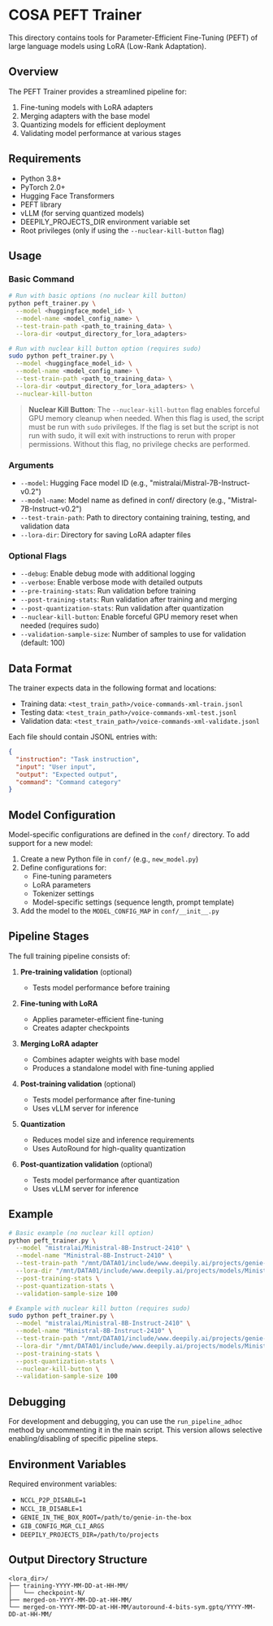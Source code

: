 # COSA PEFT Trainer

This directory contains tools for Parameter-Efficient Fine-Tuning (PEFT) of large language models using LoRA (Low-Rank Adaptation).

## Overview

The PEFT Trainer provides a streamlined pipeline for:
1. Fine-tuning models with LoRA adapters
2. Merging adapters with the base model
3. Quantizing models for efficient deployment
4. Validating model performance at various stages

## Requirements

- Python 3.8+
- PyTorch 2.0+
- Hugging Face Transformers
- PEFT library
- vLLM (for serving quantized models)
- DEEPILY_PROJECTS_DIR environment variable set
- Root privileges (only if using the `--nuclear-kill-button` flag)

## Usage

### Basic Command

```bash
# Run with basic options (no nuclear kill button)
python peft_trainer.py \
  --model <huggingface_model_id> \
  --model-name <model_config_name> \
  --test-train-path <path_to_training_data> \
  --lora-dir <output_directory_for_lora_adapters>

# Run with nuclear kill button option (requires sudo)
sudo python peft_trainer.py \
  --model <huggingface_model_id> \
  --model-name <model_config_name> \
  --test-train-path <path_to_training_data> \
  --lora-dir <output_directory_for_lora_adapters> \
  --nuclear-kill-button
```

> **Nuclear Kill Button**: The `--nuclear-kill-button` flag enables forceful GPU memory cleanup when needed. When this flag is used, the script must be run with `sudo` privileges. If the flag is set but the script is not run with sudo, it will exit with instructions to rerun with proper permissions. Without this flag, no privilege checks are performed.

### Arguments

- `--model`: Hugging Face model ID (e.g., "mistralai/Mistral-7B-Instruct-v0.2")
- `--model-name`: Model name as defined in conf/ directory (e.g., "Mistral-7B-Instruct-v0.2")
- `--test-train-path`: Path to directory containing training, testing, and validation data
- `--lora-dir`: Directory for saving LoRA adapter files

### Optional Flags

- `--debug`: Enable debug mode with additional logging
- `--verbose`: Enable verbose mode with detailed outputs
- `--pre-training-stats`: Run validation before training
- `--post-training-stats`: Run validation after training and merging
- `--post-quantization-stats`: Run validation after quantization
- `--nuclear-kill-button`: Enable forceful GPU memory reset when needed (requires sudo)
- `--validation-sample-size`: Number of samples to use for validation (default: 100)

## Data Format

The trainer expects data in the following format and locations:
- Training data: `<test_train_path>/voice-commands-xml-train.jsonl`
- Testing data: `<test_train_path>/voice-commands-xml-test.jsonl`
- Validation data: `<test_train_path>/voice-commands-xml-validate.jsonl`

Each file should contain JSONL entries with:
```json
{
  "instruction": "Task instruction",
  "input": "User input",
  "output": "Expected output",
  "command": "Command category"
}
```

## Model Configuration

Model-specific configurations are defined in the `conf/` directory. To add support for a new model:

1. Create a new Python file in `conf/` (e.g., `new_model.py`)
2. Define configurations for:
   - Fine-tuning parameters
   - LoRA parameters
   - Tokenizer settings
   - Model-specific settings (sequence length, prompt template)
3. Add the model to the `MODEL_CONFIG_MAP` in `conf/__init__.py`

## Pipeline Stages

The full training pipeline consists of:

1. **Pre-training validation** (optional)
   - Tests model performance before training
   
2. **Fine-tuning with LoRA**
   - Applies parameter-efficient fine-tuning
   - Creates adapter checkpoints

3. **Merging LoRA adapter**
   - Combines adapter weights with base model
   - Produces a standalone model with fine-tuning applied

4. **Post-training validation** (optional)
   - Tests model performance after fine-tuning
   - Uses vLLM server for inference

5. **Quantization**
   - Reduces model size and inference requirements
   - Uses AutoRound for high-quality quantization

6. **Post-quantization validation** (optional)
   - Tests model performance after quantization
   - Uses vLLM server for inference

## Example

```bash
# Basic example (no nuclear kill option)
python peft_trainer.py \
  --model "mistralai/Ministral-8B-Instruct-2410" \
  --model-name "Ministral-8B-Instruct-2410" \
  --test-train-path "/mnt/DATA01/include/www.deepily.ai/projects/genie-in-the-box/src/ephemera/prompts/data" \
  --lora-dir "/mnt/DATA01/include/www.deepily.ai/projects/models/Ministral-8B-Instruct-2410.lora" \
  --post-training-stats \
  --post-quantization-stats \
  --validation-sample-size 100

# Example with nuclear kill button (requires sudo)
sudo python peft_trainer.py \
  --model "mistralai/Ministral-8B-Instruct-2410" \
  --model-name "Ministral-8B-Instruct-2410" \
  --test-train-path "/mnt/DATA01/include/www.deepily.ai/projects/genie-in-the-box/src/ephemera/prompts/data" \
  --lora-dir "/mnt/DATA01/include/www.deepily.ai/projects/models/Ministral-8B-Instruct-2410.lora" \
  --post-training-stats \
  --post-quantization-stats \
  --nuclear-kill-button \
  --validation-sample-size 100
```

## Debugging

For development and debugging, you can use the `run_pipeline_adhoc` method by uncommenting it in the main script. This version allows selective enabling/disabling of specific pipeline steps.

## Environment Variables

Required environment variables:
- `NCCL_P2P_DISABLE=1`
- `NCCL_IB_DISABLE=1`
- `GENIE_IN_THE_BOX_ROOT=/path/to/genie-in-the-box`
- `GIB_CONFIG_MGR_CLI_ARGS`
- `DEEPILY_PROJECTS_DIR=/path/to/projects`

## Output Directory Structure

```
<lora_dir>/
├── training-YYYY-MM-DD-at-HH-MM/
│   └── checkpoint-N/
├── merged-on-YYYY-MM-DD-at-HH-MM/
└── merged-on-YYYY-MM-DD-at-HH-MM/autoround-4-bits-sym.gptq/YYYY-MM-DD-at-HH-MM/
```